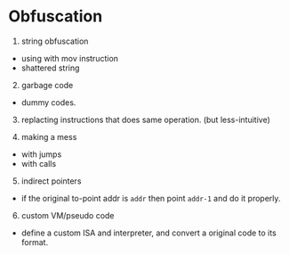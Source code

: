 # Obfuscation

1. string obfuscation
- using with mov instruction
- shattered string

2. garbage code
- dummy codes.

3. replacting instructions that does same operation. (but less-intuitive)

4. making a mess
- with jumps
- with calls

5. indirect pointers
- if the original to-point addr is `addr` then point `addr-1` and do it properly.

6. custom VM/pseudo code
- define a custom ISA and interpreter, and convert a original code to its format.
